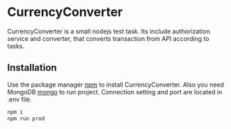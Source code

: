 # CurrencyConverter

CurrencyConverter is a small nodejs test task. Its include authorization service and converter, that converts transaction from API according to tasks.

## Installation
Use the package manager [npm](https://www.npmjs.com/) to install CurrencyConverter. 
Also you need MongoDB [mongo](https://www.mongodb.com/download-center/community) to run project. Connection setting and port are located in .env file.


```bash
npm i
npm run prod
```